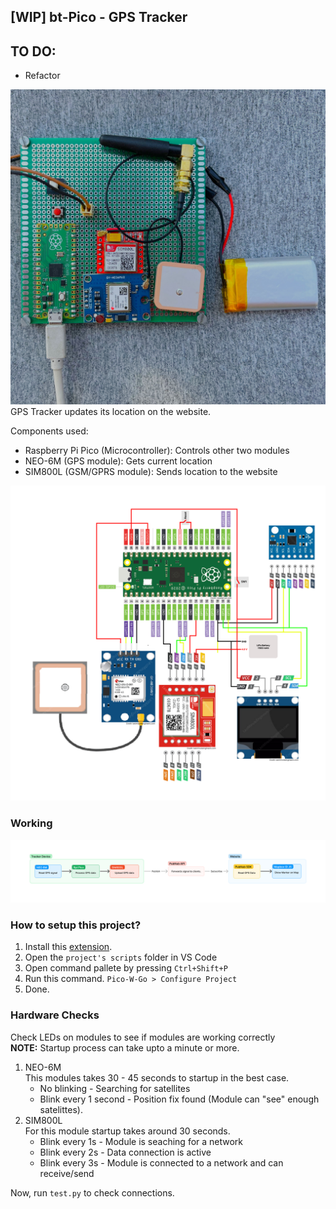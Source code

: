 ## [WIP] bt-Pico - GPS Tracker

## TO DO:

- Refactor

![v2 image](/schematic/imagev2.jpg)
GPS Tracker updates its location on the website.

Components used:

- Raspberry Pi Pico (Microcontroller): Controls other two modules
- NEO-6M (GPS module): Gets current location
- SIM800L (GSM/GPRS module): Sends location to the website

![Drawing Diagram](/schematic/Bt-Pico.png)

### Working

![Working Diagram](/schematic/working.png)

### How to setup this project?

1. Install this [extension](https://marketplace.visualstudio.com/items?itemName=paulober.pico-w-go).
2. Open the `project's scripts` folder in VS Code
3. Open command pallete by pressing `Ctrl+Shift+P`
4. Run this command. `Pico-W-Go > Configure Project`
5. Done.

### Hardware Checks

Check LEDs on modules to see if modules are working correctly  
**NOTE:** Startup process can take upto a minute or more.

1. NEO-6M  
   This modules takes 30 - 45 seconds to startup in the best case.
   - No blinking - Searching for satellites
   - Blink every 1 second - Position fix found (Module can "see" enough satelittes).
2. SIM800L  
   For this module startup takes around 30 seconds.
   - Blink every 1s - Module is seaching for a network
   - Blink every 2s - Data connection is active
   - Blink every 3s - Module is connected to a network and can receive/send

Now, run `test.py` to check connections.
